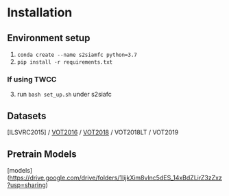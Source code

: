 # Installation

## Environment setup
1. ```conda create --name s2siamfc python=3.7```
2. ```pip install -r requirements.txt```
### If using TWCC
3. run ```bash set_up.sh``` under s2siafc 

## Datasets
[ILSVRC2015] / [VOT2016](https://drive.google.com/file/d/1Cjshz_7kWWtUoprfW5ZBo2fZF1BgU1_3/view?usp=sharing) / [VOT2018](https://drive.google.com/file/d/1f-B2iL5cXmqVsGen58Im057gDTpnV3me/view?usp=sharing) / VOT2018LT / VOT2019

## Pretrain Models
[models] (https://drive.google.com/drive/folders/1IijkXim8vlnc5dES_14xBdZLirZ3zZxz?usp=sharing)
